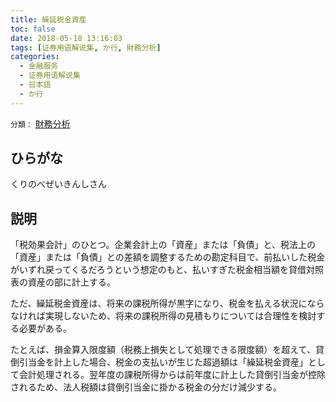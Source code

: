 ```yaml
---
title: 繰延税金資産
toc: false
date: 2018-05-18 13:16:03
tags: [证券用语解说集, か行, 財務分析]
categories:
  - 金融服务
  - 证券用语解说集
  - 日本語
  - か行
---
```


`分類：` [財務分析](/tags/財務分析/)

## ひらがな

くりのべぜいきんしさん

## 説明

「税効果会計」のひとつ。企業会計上の「資産」または「負債」と、税法上の「資産」または「負債」との差額を調整するための勘定科目で、前払いした税金がいずれ戻ってくるだろうという想定のもと、払いすぎた税金相当額を貸借対照表の資産の部に計上する。

ただ、繰延税金資産は、将来の課税所得が黒字になり、税金を払える状況にならなければ実現しないため、将来の課税所得の見積もりについては合理性を検討する必要がある。

たとえば、損金算入限度額（税務上損失として処理できる限度額）を超えて、貸倒引当金を計上した場合、税金の支払いが生じた超過額は「繰延税金資産」として会計処理される。翌年度の課税所得からは前年度に計上した貸倒引当金が控除されるため、法人税額は貸倒引当金に掛かる税金の分だけ減少する。
